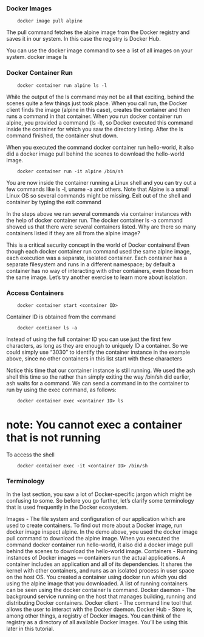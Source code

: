 ### Docker Images
        
        docker image pull alpine
 The pull command fetches the alpine image from the Docker registry and saves it in our system. In this case the registry is Docker Hub.
 
 You can use the docker image command to see a list of all images on your system.
        docker image ls

### Docker Container Run

        docker container run alpine ls -l
While the output of the ls command may not be all that exciting, behind the scenes quite a few things just took place.
When you call run, the Docker client finds the image (alpine in this case), creates the container and then runs a command in that container. 
When you run docker container run alpine, you provided a command (ls -l), so Docker executed this command inside the container for which you saw the directory listing. After the ls command finished, the container shut down.

When you executed the command docker container run hello-world, it also did a docker image pull behind the scenes to download the hello-world image.

        docker container run -it alpine /bin/sh
You are now inside the container running a Linux shell and you can try out a few commands like ls -l, uname -a and others.
Note that Alpine is a small Linux OS so several commands might be missing. Exit out of the shell and container by typing the exit command

In the steps above we ran several commands via container instances with the help of docker container run. The docker container ls -a command showed us that there were several containers listed. Why are there so many containers listed if they are all from the alpine image?

This is a critical security concept in the world of Docker containers! Even though each docker container run command used the same alpine image, each execution was a separate, isolated container. Each container has a separate filesystem and runs in a different namespace; by default a container has no way of interacting with other containers, even those from the same image. Let’s try another exercise to learn more about isolation.

### Access Containers
        
        docker container start <container ID>
Container ID is obtained from the command

        docker contianer ls -a
Instead of using the full container ID you can use just the first few characters, as long as they are enough to uniquely ID a container. 
So we could simply use “3030” to identify the container instance in the example above, since no other containers in this list start with these characters

Notice this time that our container instance is still running. We used the ash shell this time so the rather than simply exiting the way /bin/sh did earlier, ash waits for a command. We can send a command in to the container to run by using the exec command, as follows:
        
        docker container exec <container ID> ls
  
# note: You cannot exec a container that is not running

To access the shell
        
        docker container exec -it <container ID> /bin/sh

### Terminology

In the last section, you saw a lot of Docker-specific jargon which might be confusing to some. So before you go further, let’s clarify some terminology that is used frequently in the Docker ecosystem.

   Images - The file system and configuration of our application which are used to create containers. To find out more about a Docker image, run docker image inspect alpine. In the demo above, you used the docker image pull command to download the alpine image. When you executed the command docker container run hello-world, it also did a docker image pull behind the scenes to download the hello-world image.
   Containers - Running instances of Docker images — containers run the actual applications. A container includes an application and all of its dependencies. It shares the kernel with other containers, and runs as an isolated process in user space on the host OS. You created a container using docker run which you did using the alpine image that you downloaded. A list of running containers can be seen using the docker container ls command.
   Docker daemon - The background service running on the host that manages building, running and distributing Docker containers.
   Docker client - The command line tool that allows the user to interact with the Docker daemon.
   Docker Hub - Store is, among other things, a registry of Docker images. You can think of the registry as a directory of all available Docker images. You’ll be using this later in this tutorial.
